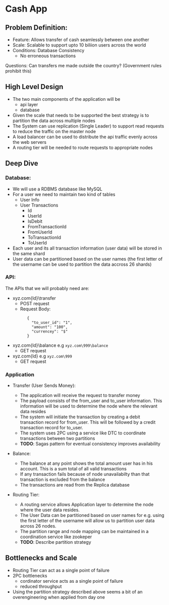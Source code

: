 # Cash App

## Problem Definition:
  - Feature: Allows transfer of cash seamlessly between one another
  - Scale: Scalable to support upto 10 biliion users across the world
  - Conditions: Database Consistency
    - No erroneous transactions

Questions: Can transfers me made outside the country? (Government rules prohibit this)

## High Level Design

  - The two main components of the application will be
    - api layer
    - database
  - Given the scale that needs to be supported the best strategy is to partition the data across multiple nodes
  - The System can use replication (Single Leader) to support read requests to reduce the traffic on the master node
  - A load balancer can be used to distribute the api traffic evenly across the web servers
  - A routing tier will be needed to route requests to appropriate nodes

## Deep Dive

### Database:
  - We will use a RDBMS database like MySQL
  - For a user we need to maintain two kind of tables
    - User Info
    - User Transactions
      - Id
      - UserId
      - IsDebit
      - FromTransactionId
      - FromUserId
      - ToTransactionId
      - ToUserId
  - Each user and its all transaction information (user data) will be stored in the same shard
  - User data can be partitioned based on the user names (the first letter of the username can be used to partition the data accross 26 shards)


### API:

The APIs that we will probably need are:

- xyz.com\{Id}\transfer
  - POST request
  - Request Body:
    ```
       {
         "to_user_id": "1",
         "amount": "100",
         "currencey": "$"
       }
    ```
- xyz.com\{Id}\balance e.g `xyz.com\999\balance`
  - GET request
- xyz.com\{Id} e.g `xyz.com\999`
  - GET request

### Application

- Transfer (User Sends Money):
  - The application will receive the request to transfer money
  - The payload consists of the from_user and to_user information. This information will be used to determine the node where the relevant data resides
  - The system will initiate the transaction by creating a debit transaction record for from_user. This will be followed by a credit transaction record for to_user.
  - The system uses 2PC using a service like DTC to coordinate transactions between two partitions
  - **TODO**: Sagas pattern for eventual consistency improves availability

- Balance:
  - The balance at any point shows the total amount user has in his account. This is a sum total of all valid transactions
  - If any transaction fails because of node unavailabilty than that transaction is excluded from the balance
  - The transactions are read from the Replica database

- Routing Tier:
  - A routing service allows Application layer to determine the node where the user data resides.
  - The User Data can be partitioned based on user names for e.g. using the first letter of the username will allow us to partition user data across 26 nodes.
  - The partition range and node mapping can be maintained in a coordination service like zookeper
  - **TODO**: Describe partition strategy


## Bottlenecks and Scale

- Routing Tier can act as a single point of failure
- 2PC bottlenecks
  - cordinator service acts as a single point of failure
  - reduced throughput 
- Using the partition strategy described above seems a bit of an overengineering when applied from day one 
